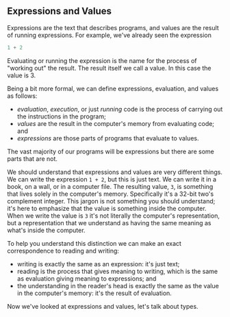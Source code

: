 ## Expressions and Values

Expressions are the text that describes programs, and values are the result of running expressions. For example, we've already seen the expression

```scala mdoc:silent
1 + 2
```

Evaluating or running the expression is the name for the process of "working out" the result. The result itself we call a value. In this case the value is 3.

Being a bit more formal, we can define expressions, evaluation, and values as follows:

- *evaluation*, *execution*, or just *running* code is the process of carrying out the instructions in the program;
- *values* are the result in the computer's memory from evaluating code; and
- *expressions* are those parts of programs that evaluate to values. 

The vast majority of our programs will be expressions but there are some parts that are not. 

We should understand that expressions and values are very different things. We can write the expression `1 + 2`, but this is just text. We can write it in a book, on a wall, or in a computer file. The resulting value, `3`, is something that lives solely in the computer's memory. Specifically it's a 32-bit two's complement integer. This jargon is not something you should understand; it's here to emphasize that the value is something inside the computer. When we write the value is `3` it's not literally the computer's representation, but a representation that we understand as having the same meaning as what's inside the computer.

To help you understand this distinction we can make an exact correspondence to reading and writing:

- writing is exactly the same as an expression: it's just text;
- reading is the process that gives meaning to writing, which is the same as evaluation giving meaning to expressions; and
- the understanding in the reader's head is exactly the same as the value in the computer's memory: it's the result of evaluation.

Now we've looked at expressions and values, let's talk about types.
